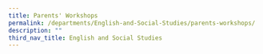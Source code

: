 ```yaml
---
title: Parents' Workshops
permalink: /departments/English-and-Social-Studies/parents-workshops/
description: ""
third_nav_title: English and Social Studies
---
```


